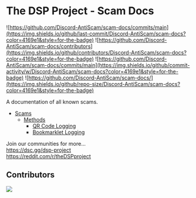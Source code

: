 # The DSP Project - Scam Docs
![https://github.com/Discord-AntiScam/scam-docs/commits/main](https://img.shields.io/github/last-commit/Discord-AntiScam/scam-docs?color=4169e1&style=for-the-badge)
![https://github.com/Discord-AntiScam/scam-docs/contributors](https://img.shields.io/github/contributors/Discord-AntiScam/scam-docs?color=4169e1&style=for-the-badge)
![https://github.com/Discord-AntiScam/scam-docs/commits/main](https://img.shields.io/github/commit-activity/w/Discord-AntiScam/scam-docs?color=4169e1&style=for-the-badge)
![https://github.com/Discord-AntiScam/scam-docs/](https://img.shields.io/github/repo-size/Discord-AntiScam/scam-docs?color=4169e1&style=for-the-badge)

A documentation of all known scams.

- [Scams](/scam-docs/scams/)
  - [Methods](/scam-docs/scams/methods)
    - [QR Code Logging](/scam-docs/scams/methods/QR%20Code%20Logging)
    - [Bookmarklet Logging](/scam-docs/scams/methods/Bookmarklet%20Logging)

Join our communities for more...<br> 
https://dsc.gg/dsp-project<br>
https://reddit.com/r/theDSPproject

## Contributors
<img src="https://contrib.rocks/image?repo=Discord-AntiScam/scam-docs">
